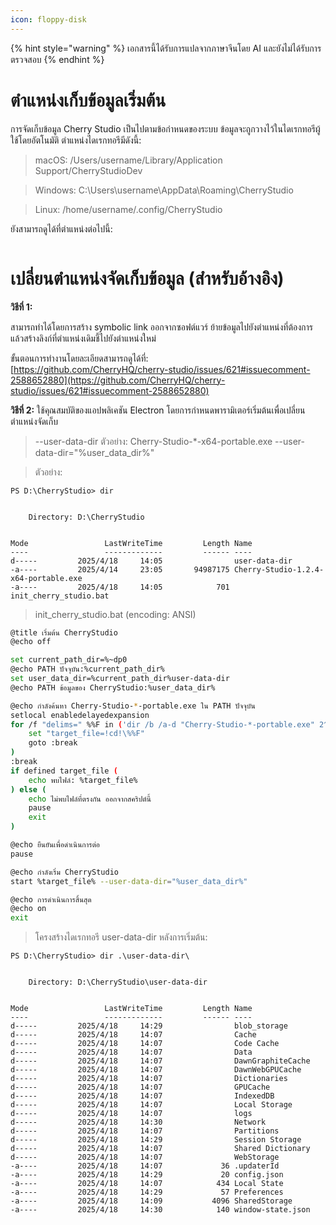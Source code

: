 ```yaml
---
icon: floppy-disk
---
```


{% hint style="warning" %}
เอกสารนี้ได้รับการแปลจากภาษาจีนโดย AI และยังไม่ได้รับการตรวจสอบ
{% endhint %}

# ตำแหน่งเก็บข้อมูลเริ่มต้น

การจัดเก็บข้อมูล Cherry Studio เป็นไปตามข้อกำหนดของระบบ ข้อมูลจะถูกวางไว้ในไดเรกทอรีผู้ใช้โดยอัตโนมัติ ตำแหน่งไดเรกทอรีมีดังนี้:

> macOS: /Users/username/Library/Application Support/CherryStudioDev

> Windows: C:\Users\username\AppData\Roaming\CherryStudio

> Linux: /home/username/.config/CherryStudio

ยังสามารถดูได้ที่ตำแหน่งต่อไปนี้:
<figure><img src="../../.gitbook/assets/image (31).png" alt=""><figcaption></figcaption></figure>



# เปลี่ยนตำแหน่งจัดเก็บข้อมูล (สำหรับอ้างอิง)

**วิธีที่ 1:**

สามารถทำได้โดยการสร้าง symbolic link ออกจากซอฟต์แวร์ ย้ายข้อมูลไปยังตำแหน่งที่ต้องการ แล้วสร้างลิงก์ที่ตำแหน่งเดิมชี้ไปยังตำแหน่งใหม่

ขั้นตอนการทำงานโดยละเอียดสามารถดูได้ที่:  
[https://github.com/CherryHQ/cherry-studio/issues/621#issuecomment-2588652880](https://github.com/CherryHQ/cherry-studio/issues/621#issuecomment-2588652880)

**วิธีที่ 2:**
ใช้คุณสมบัติของแอปพลิเคชัน Electron โดยการกำหนดพารามิเตอร์เริ่มต้นเพื่อเปลี่ยนตำแหน่งจัดเก็บ

> --user-data-dir
> ตัวอย่าง: Cherry-Studio-*-x64-portable.exe --user-data-dir="%user_data_dir%"

> ตัวอย่าง:

```shell
PS D:\CherryStudio> dir


    Directory: D:\CherryStudio


Mode                 LastWriteTime         Length Name
----                 -------------         ------ ----
d-----         2025/4/18     14:05                user-data-dir
-a----         2025/4/14     23:05       94987175 Cherry-Studio-1.2.4-x64-portable.exe
-a----         2025/4/18     14:05            701 init_cherry_studio.bat
```

> init_cherry_studio.bat (encoding: ANSI)

```bash
@title เริ่มต้น CherryStudio
@echo off

set current_path_dir=%~dp0
@echo PATH ปัจจุบัน:%current_path_dir%
set user_data_dir=%current_path_dir%user-data-dir
@echo PATH ข้อมูลของ CherryStudio:%user_data_dir%

@echo กำลังค้นหา Cherry-Studio-*-portable.exe ใน PATH ปัจจุบัน
setlocal enabledelayedexpansion
for /f "delims=" %%F in ('dir /b /a-d "Cherry-Studio-*-portable.exe" 2^>nul') do ( #โปรดเปลี่ยนเป็นชื่อไฟล์ที่ดาวน์โหลดได้จริง ชื่อที่ดาวน์โหลดจากเว็บไซต์ทางการและ Github มีความแตกต่าง
    set "target_file=!cd!\%%F"
    goto :break
)
:break
if defined target_file (
    echo พบไฟล์: %target_file%
) else (
    echo ไม่พบไฟล์ที่ตรงกัน ออกจากสคริปต์นี้
    pause
    exit
)

@echo ยืนยันเพื่อดำเนินการต่อ
pause

@echo กำลังเริ่ม CherryStudio
start %target_file% --user-data-dir="%user_data_dir%"

@echo การดำเนินการสิ้นสุด
@echo on
exit
```

> โครงสร้างไดเรกทอรี user-data-dir หลังการเริ่มต้น:

```shell
PS D:\CherryStudio> dir .\user-data-dir\


    Directory: D:\CherryStudio\user-data-dir


Mode                 LastWriteTime         Length Name
----                 -------------         ------ ----
d-----         2025/4/18     14:29                blob_storage
d-----         2025/4/18     14:07                Cache
d-----         2025/4/18     14:07                Code Cache
d-----         2025/4/18     14:07                Data
d-----         2025/4/18     14:07                DawnGraphiteCache
d-----         2025/4/18     14:07                DawnWebGPUCache
d-----         2025/4/18     14:07                Dictionaries
d-----         2025/4/18     14:07                GPUCache
d-----         2025/4/18     14:07                IndexedDB
d-----         2025/4/18     14:07                Local Storage
d-----         2025/4/18     14:07                logs
d-----         2025/4/18     14:30                Network
d-----         2025/4/18     14:07                Partitions
d-----         2025/4/18     14:29                Session Storage
d-----         2025/4/18     14:07                Shared Dictionary
d-----         2025/4/18     14:07                WebStorage
-a----         2025/4/18     14:07             36 .updaterId
-a----         2025/4/18     14:29             20 config.json
-a----         2025/4/18     14:07            434 Local State
-a----         2025/4/18     14:29             57 Preferences
-a----         2025/4/18     14:09           4096 SharedStorage
-a----         2025/4/18     14:30            140 window-state.json
```